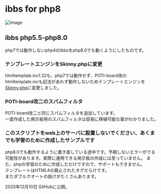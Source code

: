 # ibbs for php8

![image](https://user-images.githubusercontent.com/44894014/101713695-7cbde280-3adb-11eb-8a08-b3f862de96d3.png)

## ibbs php5.5-php8.0
php7では動作しないphp4のibbsをphp8.0でも動くようにしたものです。  
### テンプレートエンジンをSkinny.phpに変更
htmltemplate.inc1.32も、php7では動作せず、POTI-board改のhtmltemplate.incも記法があわず動作しないためテンプレートエンジンを[Skinny.php](http://skinny.sx68.net/)に変更しました。
### POTI-board改二のスパムフィルタ   
POTI-board改二と同じスパムフィルタを追加しています。  
一度作成した掲示板用のスパムフィルタは容易に移植可能な事がわかりました。
### このスクリプトをweb上のサーバに設置しないでください、あくまでも学習のために作成したサンプルです   
php8.0でも動作するように書き直している途中です。予期しないエラーがでる可能性があります。実際に運用できる掲示板の作成には至っていません。 
また、phpの学習のために作成しただけですので、サポートもできません。  
テンプレートはHTML4の廃止されたタグだらけです。  
またダブルクオートの抜けがたくさんあります。  
    
2020年12月10日 GitHubに公開。
